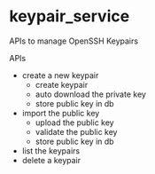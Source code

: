 # keypair_service
APIs to manage OpenSSH Keypairs


APIs

- create a new keypair
  - create keypair
  - auto download the private key
  - store public key in db
- import the public key
  - upload the public key
  - validate the public key
  - store public key in db
- list the keypairs
- delete a keypair
